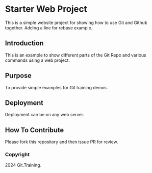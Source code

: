 # Starter Web Project

This is a simple website project for showing how to use Git and Github together.
Adding a line for rebase example.

## Introduction

This is an example to show different parts of the Git Repo and various commands using a web project.

## Purpose

To provide simple examples for Git training demos. 

## Deployment

Deployment can be on any web server.

## How To Contribute

Please fork this repository and then issue PR for review.

### Copyright

2024 Git.Training.